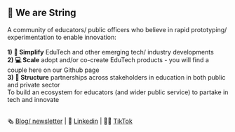 ## 👋 We are String
A community of educators/ public officers who believe in rapid prototyping/ experimentation to enable innovation:<br><br>
**1) 💬 Simplify** EduTech and other emerging tech/ industry developments<br>
**2) 💻 Scale** adopt and/or co-create EduTech products - you will find a couple here on our Github page<br>
**3) 🤝 Structure** partnerships across stakeholders in education in both public and private sector<br>
To build an ecosystem for educators (and wider public service) to partake in tech and innovate<br><br>

🗞 [Blog/ newsletter](https://teachertech.beehiiv.com/) | 👤 [Linkedin](https://sg.linkedin.com/company/string-edu) | 👨‍🏫 [TikTok](https://www.tiktok.com/@string.sg) 
<!--

**Here are some ideas to get you started:**

🙋‍♀️ A short introduction - what is your organization all about?
🌈 Contribution guidelines - how can the community get involved?
👩‍💻 Useful resources - where can the community find your docs? Is there anything else the community should know?
🍿 Fun facts - what does your team eat for breakfast?
🧙 Remember, you can do mighty things with the power of [Markdown](https://docs.github.com/github/writing-on-github/getting-started-with-writing-and-formatting-on-github/basic-writing-and-formatting-syntax)
-->
